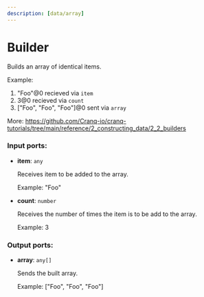 ```yaml
---
description: [data/array]
---
```


# Builder

Builds an array of identical items.

Example:
1. "Foo"@0 recieved via  `item`
2. 3@0 recieved via `count` 
3. ["Foo", "Foo", "Foo"]@0 sent  via `array`

More:
https://github.com/Cranq-io/cranq-tutorials/tree/main/reference/2_constructing_data/2_2_builders

### Input ports:

* __item__: ` any `

    Receives item to be added to the array.
    
    Example:
    "Foo"


* __count__: ` number `

    Receives the number of times the item is to be add to the array.
    
    Example:
    3

### Output ports:

* __array__: ` any[] `

    Sends the built array.
    
    Example:
    ["Foo", "Foo", "Foo"]

